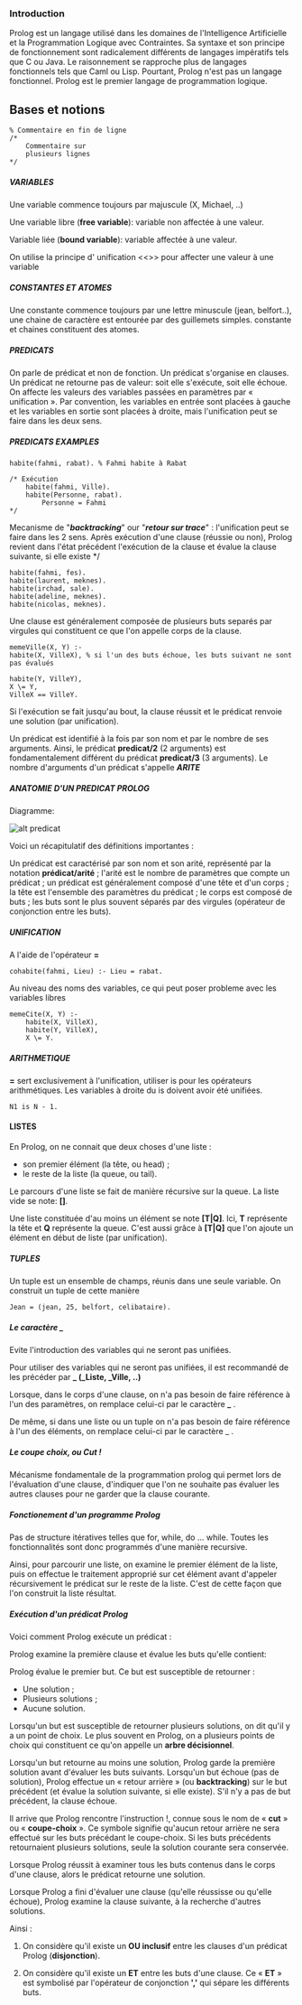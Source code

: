 
### Introduction

Prolog est un langage utilisé dans les domaines de l'Intelligence Artificielle et la Programmation Logique avec Contraintes. Sa syntaxe et son principe de fonctionnement sont radicalement différents de langages impératifs tels que C ou Java. Le raisonnement se rapproche plus de langages fonctionnels tels que Caml ou Lisp. Pourtant, Prolog n'est pas un langage fonctionnel. Prolog est le premier langage de programmation logique.

## Bases et notions

    % Commentaire en fin de ligne
    /* 
        Commentaire sur
        plusieurs lignes
    */

##### VARIABLES
    
Une variable commence toujours par majuscule (X, Michael, ..)

Une variable libre (__free variable__): variable non affectée à une valeur.

Variable liée (__bound variable__): variable affectée à une valeur.

On utilise la principe d' unification <<>> pour affecter une valeur à une variable

##### CONSTANTES ET ATOMES

Une constante commence toujours par une lettre minuscule (jean, belfort..), une chaine de caractère est entourée par des guillemets simples.
constante et chaines constituent des atomes.

##### PREDICATS

On parle de prédicat et non de fonction. Un prédicat s'organise en clauses.
Un prédicat ne retourne pas de valeur: soit elle s'exécute, soit elle échoue. On affecte les valeurs des variables passées en paramètres par « unification ». Par convention, les variables en entrée sont placées à gauche et les variables en sortie sont placées à droite, mais l'unification peut se faire dans les deux sens. 

##### PREDICATS EXAMPLES

    habite(fahmi, rabat). % Fahmi habite à Rabat

    /* Exécution 
        habite(fahmi, Ville).
        habite(Personne, rabat).
            Personne = Fahmi
    */

Mecanisme de "*__backtracking__*" our "*__retour sur trace__*" : l'unification peut se faire dans les 2 sens. Après exécution d'une clause (réussie ou non), Prolog revient dans l'état précédent l'exécution de la clause et évalue la clause suivante, si elle existe */

    habite(fahmi, fes).
    habite(laurent, meknes).
    habite(irchad, sale).
    habite(adeline, meknes).
    habite(nicolas, meknes).

Une clause est généralement composée de plusieurs buts separés par virgules qui constituent ce que l'on appelle corps de la clause.

    memeVille(X, Y) :-
    habite(X, VilleX), % si l'un des buts échoue, les buts suivant ne sont pas évalués
    
    habite(Y, VilleY),
    X \= Y,
    VilleX == VilleY.

  Si l'exécution se fait jusqu'au bout, la clause réussit et le prédicat renvoie une solution (par unification).

   Un prédicat est identifié à la fois par son nom et par le nombre de ses arguments. Ainsi, le prédicat __predicat/2__ (2 arguments) est fondamentalement différent du prédicat __predicat/3__ (3 arguments).
  Le nombre d'arguments d'un prédicat s'appelle *__ARITE__*
  
##### ANATOMIE D'UN PREDICAT PROLOG

  Diagramme:

  ![alt predicat](https://pcaboche.developpez.com/article/prolog/presentation/images/anatomie-predicat.jpeg)

  Voici un récapitulatif des définitions importantes :

Un prédicat est caractérisé par son nom et son arité, représenté par la notation __prédicat/arité__ ;
l'arité est le nombre de paramètres que compte un prédicat ;
un prédicat est généralement composé d'une tête et d'un corps ;
la tête est l'ensemble des paramètres du prédicat ;
le corps est composé de buts ;
les buts sont le plus souvent séparés par des virgules (opérateur de conjonction entre les buts).

##### UNIFICATION

 A l'aide de l'opérateur __=__

    cohabite(fahmi, Lieu) :- Lieu = rabat.

Au niveau des noms des variables, ce qui peut poser probleme avec les variables libres

    memeCite(X, Y) :- 
        habite(X, VilleX),
        habite(Y, VilleX),
        X \= Y.

##### ARITHMETIQUE

__=__ sert exclusivement à l'unification, utiliser is pour les opérateurs arithmétiques.
Les variables à droite du is doivent avoir été unifiées. 

    N1 is N - 1.

#### LISTES

En Prolog, on ne connait que deux choses d'une liste :

- son premier élément (la tête, ou head) ;
- le reste de la liste (la queue, ou tail).
  
Le parcours d'une liste se fait de manière récursive sur la queue.
La liste vide se note: __[]__.

Une liste constituée d'au moins un élément se note __[T|Q]__. Ici, __T__ représente la tête et __Q__ représente la queue. C'est aussi grâce à __[T|Q]__ que l'on ajoute un élément en début de liste (par unification).


##### TUPLES

Un tuple est un ensemble de champs, réunis dans une seule variable. On construit un tuple de cette manière 

    Jean = (jean, 25, belfort, celibataire).

##### Le caractère _
 
Evite l'introduction des variables qui ne seront pas unifiées.

Pour utiliser des variables qui ne seront pas unifiées, il est recommandé de les précéder par **_ (_Liste, _Ville, ..)**

Lorsque, dans le corps d'une clause, on n'a pas besoin de faire référence à l'un des paramètres, on remplace celui-ci par le caractère **_** .

De même, si dans une liste ou un tuple on n'a pas besoin de faire référence à l'un des éléments, on remplace celui-ci par le caractère _ . 


##### Le coupe choix, ou Cut !

Mécanisme fondamentale de la programmation prolog qui permet lors de l'évaluation d'une clause, d'indiquer que l'on ne souhaite pas évaluer les autres clauses pour ne garder que la clause courante.


##### Fonctionement d'un programme Prolog

 
Pas de structure itératives telles que for, while, do ... while.
Toutes les fonctionnalités sont donc programmés d'une manière recursive.

Ainsi, pour parcourir une liste, on examine le premier élément de la liste, puis on effectue le traitement approprié sur cet élément avant d'appeler récursivement le prédicat sur le reste de la liste. C'est de cette façon que l'on construit la liste résultat.


##### Exécution d'un prédicat Prolog
 
Voici comment Prolog exécute un prédicat :

Prolog examine la première clause et évalue les buts qu'elle contient:

Prolog évalue le premier but. Ce but est susceptible de retourner :

- Une solution ;
- Plusieurs solutions ;
- Aucune solution.

Lorsqu'un but est susceptible de retourner plusieurs solutions, on dit qu'il y a un point de choix. Le plus souvent en Prolog, on a plusieurs points de choix qui constituent ce qu'on appelle un __arbre décisionnel__.

Lorsqu'un but retourne au moins une solution, Prolog garde la première solution avant d'évaluer les buts suivants. Lorsqu'un but échoue (pas de solution), Prolog effectue un « retour arrière » (ou __backtracking__) sur le but précédent (et évalue la solution suivante, si elle existe). S'il n'y a pas de but précédent, la clause échoue.

Il arrive que Prolog rencontre l'instruction !, connue sous le nom de « **cut** » ou « **coupe-choix** ». Ce symbole signifie qu'aucun retour arrière ne sera effectué sur les buts précédant le coupe-choix. Si les buts précédents retournaient plusieurs solutions, seule la solution courante sera conservée.

Lorsque Prolog réussit à examiner tous les buts contenus dans le corps d'une clause, alors le prédicat retourne une solution.

Lorsque Prolog a fini d'évaluer une clause (qu'elle réussisse ou qu'elle échoue), Prolog examine la clause suivante, à la recherche d'autres solutions.

Ainsi :

1. On considère qu'il existe un __OU inclusif__ entre les clauses d'un prédicat Prolog (__disjonction__).

2. On considère qu'il existe un **ET** entre les buts d'une clause. Ce « **ET** » est symbolisé par l'opérateur de conjonction **','** qui sépare les différents buts.
